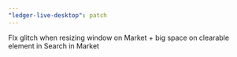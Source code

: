 ```yaml
---
"ledger-live-desktop": patch
---
```


FIx glitch when resizing window on Market + big space on clearable element in Search in Market
